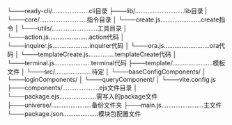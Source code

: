 └───ready-cli/.....................cli目录
    ├───lib/............................lib目录
    |   └───core/...........................指令目录
    │       └───create.js.......................create指令
    │   └───utils/..........................工具目录
    │       └───action.js.......................action代码
    │       └───inquirer.js.....................inquirer代码
    │       └───ora.js..........................ora代码
    │       └───templateCreate.js...............templateCreate代码
    │       └───terminal.js.....................terminal代码
    ├───template/.......................模板文件
    │   └───src/.....................待定
    │       └───baseConfigComponents/
    │       └───loginComponents/
    │       └───queryComponent/
    │   └───vite.config.js
    ├───components/.....................ejs文件目录
    │   └───package.ejs.....................需写入的package文件
    ├───universe/.......................备份文件夹
    ├───main.js........................主文件
    └───package.json....................模块包配置文件